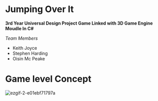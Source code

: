 # **Jumping Over It**
**3rd Year Universal Design Project Game Linked with 3D Game Engine Moudle In C#**

*Team Members*
- Keith Joyce
- Stephen Harding 
- Oisin Mc Peake

# **Game level Concept**
![ezgif-2-e01ebf71797a](https://user-images.githubusercontent.com/61129328/137211122-99e42608-d814-4485-8068-25e7bec57741.gif)
